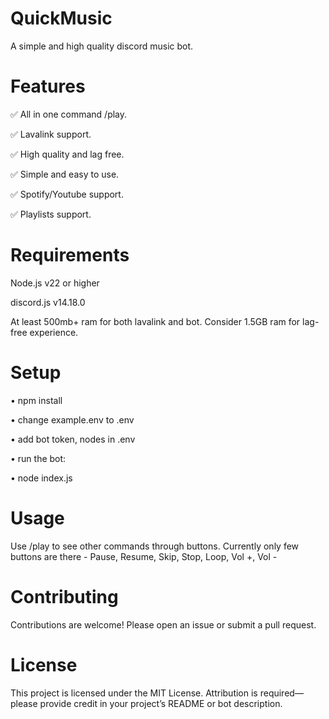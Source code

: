 # QuickMusic

A simple and high quality discord music bot.

# Features

✅ All in one command /play.

✅ Lavalink support.

✅ High quality and lag free.

✅ Simple and easy to use.

✅ Spotify/Youtube support.

✅ Playlists support.

# Requirements

Node.js v22 or higher

discord.js v14.18.0

At least 500mb+ ram for both lavalink and bot. Consider 1.5GB ram for lag-free experience.

# Setup

• npm install

• change example.env to .env

• add bot token, nodes in .env

• run the bot:

• node index.js

# Usage

Use /play to see other commands through buttons. Currently only few buttons are there - Pause, Resume, Skip, Stop, Loop, Vol +, Vol -


# Contributing

Contributions are welcome! Please open an issue or submit a pull request.

# License

This project is licensed under the MIT License. Attribution is required—please provide credit in your project’s README or bot description.
